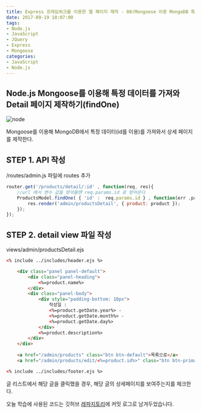 ```yaml
---
title: Express 프레임워크를 이용한 웹 페이지 제작 - 08(Mongoose 이용 MongoDB 특정 데이터 가져오기(findOne))
date: 2017-09-19 18:07:00
tags: 
- Node.js
- JavaScript
- JQuery
- Express
- Mongoose
categories: 
- JavaScript
- Node.js
---
```


## **Node.js Mongoose를 이용해 특정 데이터를 가져와 Detail 페이지 제작하기(findOne)**

![node](/images/node.png)

Mongoose를 이용해 MongoDB에서 특정 데이터(id를 이용)를 가져와서 상세 페이지를 제작한다.

## STEP 1. API 작성
/routes/admin.js 파일에 routes 추가

```javascript
router.get('/products/detail/:id' , function(req, res){
    //url 에서 변수 값을 받아올떈 req.params.id 로 받아온다
    ProductsModel.findOne( { 'id' :  req.params.id } , function(err ,product){
        res.render('admin/productsDetail', { product: product });  
    });
});
```
## STEP 2. detail view 파일 작성

views/admin/productsDetail.ejs

```html
<% include ../includes/header.ejs %>

    <div class="panel panel-default">
        <div class="panel-heading">
            <%=product.name%>
        </div>
        <div class="panel-body">
            <div style="padding-bottom: 10px">
                작성일 : 
                <%=product.getDate.year%> - 
                <%=product.getDate.month%> - 
                <%=product.getDate.day%>
            </div>
            <%=product.description%>
        </div>
    </div>
 
    <a href="/admin/products" class="btn btn-default">목록으로</a>
    <a href="/admin/products/edit/<%=product.id%>" class="btn btn-primary">수정</a>

<% include ../includes/footer.ejs %>
```

글 리스트에서 해당 글을 클릭했을 경우, 해당 글의 상세페이지를 보여주는지를 체크한다.

오늘 학습에 사용된 코드는 깃허브 [레파지토리](https://github.com/xmfpes/node-project/commit/6af84540676d2826a795cf2d6c8ff910211d858a)에 커밋 로그로 남겨두었습니다.